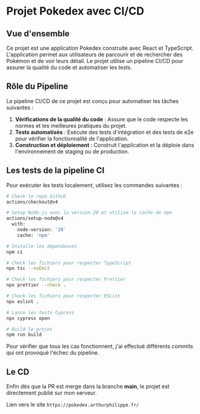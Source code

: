 # Projet Pokedex avec CI/CD

## Vue d'ensemble

Ce projet est une application Pokedex construite avec React et TypeScript. L'application permet aux utilisateurs de parcourir et de rechercher des Pokémon et de voir leurs détail. Le projet utilise un pipeline CI/CD pour assurer la qualité du code et automatiser les tests.

## Rôle du Pipeline

Le pipeline CI/CD de ce projet est conçu pour automatiser les tâches suivantes :

1. **Vérifications de la qualité du code** : Assure que le code respecte les normes et les meilleures pratiques du projet.
2. **Tests automatisés** : Exécute des tests d'intégration et des tests de e2e pour vérifier la fonctionnalité de l'application.
3. **Construction et déploiement** : Construit l'application et la déploie dans l'environnement de staging ou de production.

## Les tests de la pipeline CI

Pour exécuter les tests localement, utilisez les commandes suivantes :

```bash
# Check le repo Github
actions/checkout@v4

# Setup Node.js avec la version 20 et utilise le cache de npm
actions/setup-node@v4
  with:
    node-version: '20'
    cache: 'npm'

# Installe les dépendances
npm ci

# Check les fichiers pour respecter TypeScript
npx tsc --noEmit

# Check les fichiers pour respecter Prettier
npx prettier --check .

# Check les fichiers pour respecter ESLint
npx eslint .

# Lance les tests Cypress
npx cypress open

# Build le projet
npm run build
```

Pour vérifier que tous les cas fonctionnent, j'ai effectué différents commits qui ont provoqué l'échec du pipeline.

## Le CD

Enfin dès que la PR est merge dans la branche **main**, le projet est directement publié sur mon serveur.

Lien vers le site `https://pokedex.arthurphilippe.fr/`
